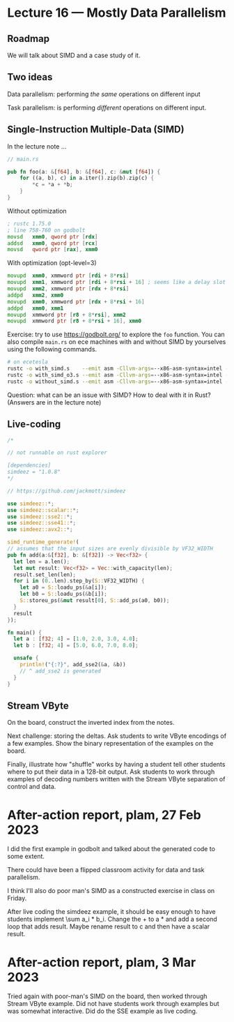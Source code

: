 # Lecture 16 — Mostly Data Parallelism

## Roadmap

We will talk about SIMD and a case study of it.

## Two ideas

Data parallelism: performing *the same* operations on different input

Task parallelism: is performing *different* operations on different input.

## Single-Instruction Multiple-Data (SIMD)

<!-- ![SIMD](../images/simd.png) -->

In the lecture note ...

```rust
// main.rs

pub fn foo(a: &[f64], b: &[f64], c: &mut [f64]) {
    for ((a, b), c) in a.iter().zip(b).zip(c) {
        *c = *a + *b;
    }
}
```

Without optimization

```asm
; rustc 1.75.0
; line 758-760 on godbolt
movsd   xmm0, qword ptr [rdx]
addsd   xmm0, qword ptr [rcx]
movsd   qword ptr [rax], xmm0
```

With optimization (opt-level=3)

```asm
movupd  xmm0, xmmword ptr [rdi + 8*rsi]
movupd  xmm1, xmmword ptr [rdi + 8*rsi + 16] ; seems like a delay slot
movupd  xmm2, xmmword ptr [rdx + 8*rsi]
addpd   xmm2, xmm0
movupd  xmm0, xmmword ptr [rdx + 8*rsi + 16]
addpd   xmm0, xmm1
movupd  xmmword ptr [r8 + 8*rsi], xmm2
movupd  xmmword ptr [r8 + 8*rsi + 16], xmm0
```

Exercise: try to use <https://godbolt.org/> to explore the `foo` function. You
can also compile `main.rs` on ece machines with and without SIMD by yourselves
using the following commands.

```bash
# on ecetesla
rustc -o with_simd.s    --emit asm -Cllvm-args=--x86-asm-syntax=intel --crate-type rlib main.rs
rustc -o with_simd_o3.s --emit asm -Cllvm-args=--x86-asm-syntax=intel --crate-type rlib -C opt-level=3 main.rs
rustc -o without_simd.s --emit asm -Cllvm-args=--x86-asm-syntax=intel --crate-type rlib -C opt-level=3 -C target-feature=-sse main.rs
```

Question: what can be an issue with SIMD? How to deal with it in Rust? (Answers
are in the lecture note)

## Live-coding

```rust
/*

// not runnable on rust explorer

[dependencies]
simdeez = "1.0.8"
*/

// https://github.com/jackmott/simdeez

use simdeez::*;
use simdeez::scalar::*;
use simdeez::sse2::*;
use simdeez::sse41::*;
use simdeez::avx2::*;

simd_runtime_generate!(
// assumes that the input sizes are evenly divisible by VF32_WIDTH
pub fn add(a:&[f32], b: &[f32]) -> Vec<f32> {
  let len = a.len();
  let mut result: Vec<f32> = Vec::with_capacity(len);
  result.set_len(len);
  for i in (0..len).step_by(S::VF32_WIDTH) {
    let a0 = S::loadu_ps(&a[i]);
    let b0 = S::loadu_ps(&b[i]);
    S::storeu_ps(&mut result[0], S::add_ps(a0, b0));
  }
  result
});

fn main() {
  let a : [f32; 4] = [1.0, 2.0, 3.0, 4.0];
  let b : [f32; 4] = [5.0, 6.0, 7.0, 8.0];

  unsafe {
    println!("{:?}", add_sse2(&a, &b))
    // ^ add_sse2 is generated
  }
}
```

## Stream VByte

On the board, construct the inverted index from the notes.

Next challenge: storing the deltas. Ask students to write
VByte encodings of a few examples. Show the binary representation
of the examples on the board.

Finally, illustrate how "shuffle" works by having a student tell
other students where to put their data in a 128-bit output.
Ask students to work through examples of decoding numbers
written with the Stream VByte separation of control and data.

# After-action report, plam, 27 Feb 2023

I did the first example in godbolt and talked about the generated code
to some extent.

There could have been a flipped classroom activity for data and task parallelism.

I think I'll also do poor man's SIMD as a constructed exercise in
class on Friday.

After live coding the simdeez example, it should be easy enough
to have students implement \sum a_i * b_i. Change the + to a * and
add a second loop that adds result. Maybe rename result to c and
then have a scalar result.

# After-action report, plam, 3 Mar 2023

Tried again with poor-man's SIMD on the board, then worked through
Stream VByte example. Did not have students work through examples but
was somewhat interactive. Did do the SSE example as live coding.
